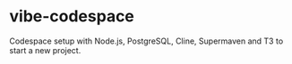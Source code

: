 # vibe-codespace
Codespace setup with Node.js, PostgreSQL, Cline, Supermaven and T3 to start a new project.
